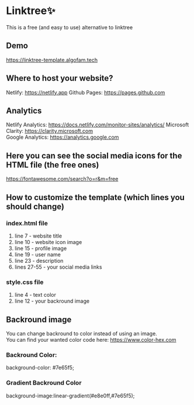 # Linktree:sparkles:
This is a free (and easy to use) alternative to linktree 

## Demo
https://linktree-template.algofam.tech

## Where to host your website?
Netlify: https://netlify.app
Github Pages: https://pages.github.com  

## Analytics 
Netlify Analytics: https://docs.netlify.com/monitor-sites/analytics/
Microsoft Clarity: https://clarity.microsoft.com  
Google Analytics: https://analytics.google.com  

## Here you can see the social media icons for the HTML file (the free ones)
https://fontawesome.com/search?o=r&m=free

## How to customize the template (which lines you should change)
### index.html file
1. line 7 - website title
2. line 10 - website icon image
3. line 15 - profile image
4. line 19 - user name
5. line 23 - description
6. lines 27-55 - your social media links 

### style.css file
1. line 4 - text color 
2. line 12 - your backround image
## Backround image
You can change backround to color instead of using an image.  
You can find your wanted color code here: https://www.color-hex.com  

### Backround Color: 
background-color: #7e65f5;

### Gradient Backround Color
background-image:linear-gradient(#e8e0ff,#7e65f5);
